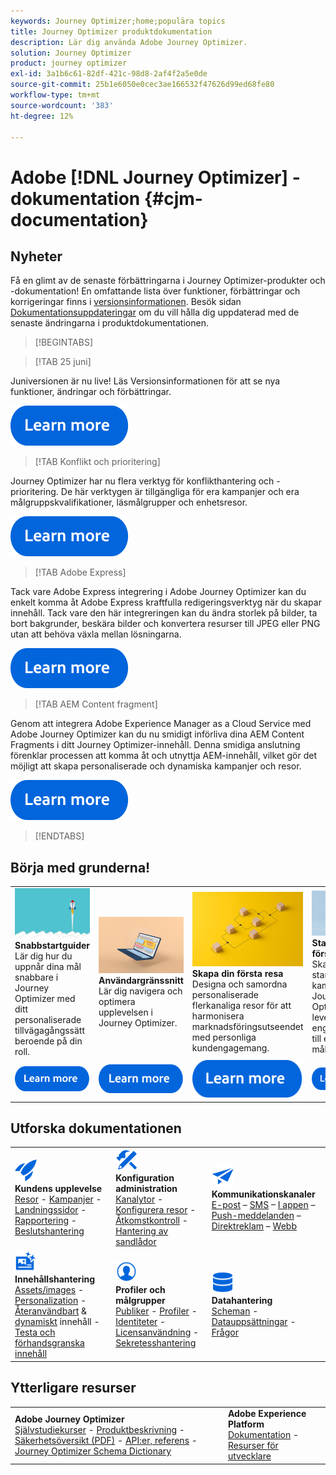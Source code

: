 ```yaml
---
keywords: Journey Optimizer;home;populära topics
title: Journey Optimizer produktdokumentation
description: Lär dig använda Adobe Journey Optimizer.
solution: Journey Optimizer
product: journey optimizer
exl-id: 3a1b6c61-82df-421c-98d8-2af4f2a5e0de
source-git-commit: 25b1e6050e0cec3ae166532f47626d99ed68fe80
workflow-type: tm+mt
source-wordcount: '383'
ht-degree: 12%

---
```


# Adobe [!DNL Journey Optimizer] - dokumentation {#cjm-documentation}

## Nyheter

Få en glimt av de senaste förbättringarna i Journey Optimizer-produkter och -dokumentation! En omfattande lista över funktioner, förbättringar och korrigeringar finns i [versionsinformationen](using/rn/release-notes.md). Besök sidan [Dokumentationsuppdateringar](using/rn/documentation-updates.md) om du vill hålla dig uppdaterad med de senaste ändringarna i produktdokumentationen.

>[!BEGINTABS]

>[!TAB 25 juni]

Juniversionen är nu live! Läs Versionsinformationen för att se nya funktioner, ändringar och förbättringar.

[![läs mer](using/assets/do-not-localize/learn-more-button.svg)](using/rn/release-notes.md)

>[!TAB Konflikt och prioritering]

Journey Optimizer har nu flera verktyg för konflikthantering och -prioritering. De här verktygen är tillgängliga för era kampanjer och era målgruppskvalifikationer, läsmålgrupper och enhetsresor.

[![läs mer](using/assets/do-not-localize/learn-more-button.svg)](using/conflict-prioritization/gs-conflict-prioritization.md)

>[!TAB Adobe Express]

Tack vare Adobe Express integrering i Adobe Journey Optimizer kan du enkelt komma åt Adobe Express kraftfulla redigeringsverktyg när du skapar innehåll. Tack vare den här integreringen kan du ändra storlek på bilder, ta bort bakgrunder, beskära bilder och konvertera resurser till JPEG eller PNG utan att behöva växla mellan lösningarna.

[![läs mer](using/assets/do-not-localize/learn-more-button.svg)](using/integrations/express.md)

<!--
>[!TAB AI Assistant]

Immerse yourself in a hands-on experience with our [AI Assistant](../help/using/content-management/gs-generative.md) live feature preview, designed to let you explore its features firsthand and fully understand its capabilities.

[![learn more](using/assets/do-not-localize/try-it-button.svg)](https://experienceleague.adobe.com/sv/apps/journey-optimizer/ai-assistant-content-accelerator){target="_blank"}-->

>[!TAB AEM Content fragment]

Genom att integrera Adobe Experience Manager as a Cloud Service med Adobe Journey Optimizer kan du nu smidigt införliva dina AEM Content Fragments i ditt Journey Optimizer-innehåll. Denna smidiga anslutning förenklar processen att komma åt och utnyttja AEM-innehåll, vilket gör det möjligt att skapa personaliserade och dynamiska kampanjer och resor.

[![läs mer](using/assets/do-not-localize/learn-more-button.svg)](using/integrations/aem-fragments.md)


>[!ENDTABS]

## Börja med grunderna!

<table style="table-layout:fixed">
  <tr style="border: 0;">
    <td>
    <a href="using/start/quick-start.md"><img src="using/assets/do-not-localize/start-quick.png"></a>
    <div><strong>Snabbstartguider</strong><br/>Lär dig hur du uppnår dina mål snabbare i Journey Optimizer med ditt personaliserade tillvägagångssätt beroende på din roll.</div>
    </td>
    <td>
    <a href="using/start/user-interface.md"><img src="using/assets/do-not-localize/start-interface.jpeg"></a>
    <div><strong>Användargränssnitt</strong><br/>Lär dig navigera och optimera upplevelsen i Journey Optimizer.</div>
    </td>
    <td>
    <a href="using/building-journeys/journey-gs.md"><img src="using/assets/do-not-localize/start-journey.jpeg"></a>
    <div><strong>Skapa din första resa</strong><br/>Designa och samordna personaliserade flerkanaliga resor för att harmonisera marknadsföringsutseendet med personliga kundengagemang. 
    </div>
    </td>
    <td>
    <a href="using/campaigns/create-campaign.md"><img src="using/assets/do-not-localize/start-campaign.jpeg"></a>
    <div><strong>Starta din första kampanj</strong><br/>Skapa och starta din första kampanj i Journey Optimizer för att leverera riktat engångsinnehåll till en viss målgrupp.</div>
    </td>
  </tr>
  <tr style="border: 0;">
    <td align="center"><a href="using/start/quick-start.md"><img src="using/assets/do-not-localize/learn-more-button.svg"></a></td>
    <td align="center"><a href="using/start/user-interface.md"><img src="using/assets/do-not-localize/learn-more-button.svg"></a></td>
    <td align="center"><a href="using/building-journeys/journey-gs.md"><img src="using/assets/do-not-localize/learn-more-button.svg"></a></td>
    <td align="center"><a href="using/campaigns/create-campaign.md"><img src="using/assets/do-not-localize/learn-more-button.svg"></a></td>
    </tr>
</table>

## Utforska dokumentationen

<table style="table-layout:auto">
  <tr style="border: 0;">
    <td>
      <img src="using/assets/do-not-localize/icon-quick-start.svg" width="35px"><br/>
      <strong>Kundens upplevelse</strong><br/><a href="using/building-journeys/journey.md">Resor</a> - <a href="using/campaigns/get-started-with-campaigns.md">Kampanjer</a> - <a href="using/landing-pages/get-started-lp.md">Landningssidor</a> - <a href="using/reports/live-report.md">Rapportering</a> - <a href="using/offers/get-started/starting-offer-decisioning.md">Beslutshantering</a>
    </td>
    <td>
      <img src="using/assets/do-not-localize/icon-configure.svg" width="35px"><br/>
      <strong> Konfiguration<br/>administration</strong><br/><a href="using/configuration/channel-surfaces.md">Kanalytor</a> - <a href="using/configuration/about-data-sources-events-actions.md">Konfigurera resor</a> - <a href="using/administration/permissions-overview.md">Åtkomstkontroll</a> - <a href="using/administration/sandboxes.md">Hantering av sandlådor</a>
    </td>
    <td>
      <img src="using/assets/do-not-localize/icon-campaign.svg" width="35px"><br/>
      <strong>Kommunikationskanaler</strong><br/><a href="using/email/get-started-email.md">E-post</a> – <a href="using/sms/get-started-sms.md">SMS</a> – <a href="using/in-app/get-started-in-app.md">I appen</a> – <a href="using/push/get-started-push.md">Push-meddelanden</a> – <a href="using/direct-mail/get-started-direct-mail.md">Direktreklam</a> – <a href="using/web/get-started-web.md">Webb</a>
    </td>
  </tr>
  <tr style="border: 0;">
    <td>
      <img src="using/assets/do-not-localize/icon-content.svg" width="35px"><br/>
      <strong> Innehållshantering</strong><br/><a href="using/integrations/assets.md">Assets/images</a> - <a href="using/personalization/personalize.md">Personalization</a> - <a href="using/content-management/content-templates.md">Återanvändbart</a> &amp; <a href="using/personalization/dynamic-content.md">dynamiskt</a> innehåll - <a href="using/content-management/preview-test.md">Testa och förhandsgranska innehåll</a>
    </td>
    <td>
      <img src="using/assets/do-not-localize/icon_profile-audience.svg" width="35px"><br/>
      <strong> Profiler och målgrupper </strong><br/><a href="using/audience/about-audiences.md">Publiker</a> - <a href="using/audience/get-started-profiles.md">Profiler</a> - <a href="using/audience/get-started-identity.md">Identiteter</a> - <a href="using/audience/license-usage.md">Licensanvändning</a> - <a href="using/privacy/get-started-privacy.md">Sekretesshantering</a>
    </td>
    <td>
      <img src="using/assets/do-not-localize/icon-data.svg" width="35px"><br/>
      <strong> Datahantering </strong><br/><a href="using/data/get-started-schemas.md">Scheman</a> - <a href="using/data/get-started-datasets.md">Datauppsättningar</a> - <a href="using/data/get-started-queries.md">Frågor</a>
    </td>
  </tr>
</table>

## Ytterligare resurser

<table style="table-layout:fixed"><tr style="border: 0;">
<td><strong>Adobe Journey Optimizer</strong><br/>
<a href="https://experienceleague.adobe.com/docs/journey-optimizer-learn/tutorials/overview.html?lang=sv-SE" target="_blank">Självstudiekurser</a> - <a href="https://helpx.adobe.com/se/legal/product-descriptions/adobe-journey-optimizer.html" target="_blank">Produktbeskrivning</a> - <a href="https://www.adobe.com/content/dam/cc/en/security/pdfs/AJO_SecurityOverview.pdf" target="_blank">Säkerhetsöversikt (PDF)</a> - <a href="https://developer.adobe.com/journey-optimizer-apis/" target="_blank">API:er, referens</a> - <a href="https://experienceleague.adobe.com/tools/ajo-schemas/schema-dictionary.html?lang=sv-SE" target="_blank">Journey Optimizer Schema Dictionary</a>

</td>
<td><strong>Adobe Experience Platform</strong><br/>
<a href="https://experienceleague.adobe.com/docs/experience-platform/landing/home.html?lang=sv-SE" target="_blank">Dokumentation</a> - <a href="https://www.adobe.com/sv/experience-platform/documentation-and-developer-resources.html" target="_blank">Resurser för utvecklare</a>
</td>
</tr></table>

<!--table style="table-layout:auto"><tr style="border: 0;"><td><img src="using/assets/do-not-localize/newsletter.png"></td><td>
<b>Stay informed and elevate your Adobe Journey Optimizer experience!</b><br/>Sign up for our quarterly newsletter. Gain exclusive access to the latest product updates, captivating stories, real-world use cases, valuable tips, and more – all delivered directly to your inbox every quarter. <a href="https://www.adobe.com/subscription/Adobe_Journey_Optimizer_NL.html">Sign up today!</a></td></tr></table-->
